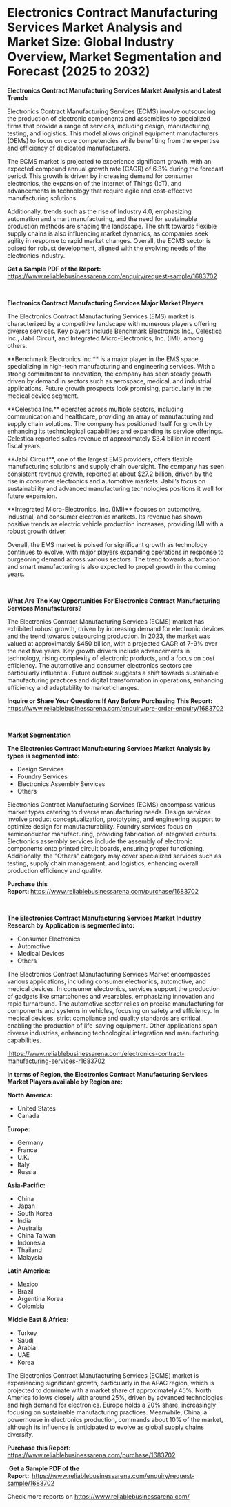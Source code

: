 <p><h1>Electronics Contract Manufacturing Services Market Analysis and Market Size: Global Industry Overview, Market Segmentation and Forecast (2025 to 2032)</h1></p><p><strong>Electronics Contract Manufacturing Services Market Analysis and Latest Trends</strong></p>
<p><p>Electronics Contract Manufacturing Services (ECMS) involve outsourcing the production of electronic components and assemblies to specialized firms that provide a range of services, including design, manufacturing, testing, and logistics. This model allows original equipment manufacturers (OEMs) to focus on core competencies while benefiting from the expertise and efficiency of dedicated manufacturers. </p><p>The ECMS market is projected to experience significant growth, with an expected compound annual growth rate (CAGR) of 6.3% during the forecast period. This growth is driven by increasing demand for consumer electronics, the expansion of the Internet of Things (IoT), and advancements in technology that require agile and cost-effective manufacturing solutions. </p><p>Additionally, trends such as the rise of Industry 4.0, emphasizing automation and smart manufacturing, and the need for sustainable production methods are shaping the landscape. The shift towards flexible supply chains is also influencing market dynamics, as companies seek agility in response to rapid market changes. Overall, the ECMS sector is poised for robust development, aligned with the evolving needs of the electronics industry.</p></p>
<p><strong>Get a Sample PDF of the Report:&nbsp;</strong> <a href="https://www.reliablebusinessarena.com/enquiry/request-sample/1683702?utm_campaign=3314&utm_medium=2&utm_source=Github&utm_content=ia&utm_term=26032025&utm_id=electronics-contract-manufacturing-services">https://www.reliablebusinessarena.com/enquiry/request-sample/1683702</a></p>
<p>&nbsp;</p>
<p><strong>Electronics Contract Manufacturing Services Major Market Players</strong></p>
<p><p>The Electronics Contract Manufacturing Services (EMS) market is characterized by a competitive landscape with numerous players offering diverse services. Key players include Benchmark Electronics Inc., Celestica Inc., Jabil Circuit, and Integrated Micro-Electronics, Inc. (IMI), among others.</p><p>**Benchmark Electronics Inc.** is a major player in the EMS space, specializing in high-tech manufacturing and engineering services. With a strong commitment to innovation, the company has seen steady growth driven by demand in sectors such as aerospace, medical, and industrial applications. Future growth prospects look promising, particularly in the medical device segment.</p><p>**Celestica Inc.** operates across multiple sectors, including communication and healthcare, providing an array of manufacturing and supply chain solutions. The company has positioned itself for growth by enhancing its technological capabilities and expanding its service offerings. Celestica reported sales revenue of approximately $3.4 billion in recent fiscal years.</p><p>**Jabil Circuit**, one of the largest EMS providers, offers flexible manufacturing solutions and supply chain oversight. The company has seen consistent revenue growth, reported at about $27.2 billion, driven by the rise in consumer electronics and automotive markets. Jabil’s focus on sustainability and advanced manufacturing technologies positions it well for future expansion.</p><p>**Integrated Micro-Electronics, Inc. (IMI)** focuses on automotive, industrial, and consumer electronics markets. Its revenue has shown positive trends as electric vehicle production increases, providing IMI with a robust growth driver.</p><p>Overall, the EMS market is poised for significant growth as technology continues to evolve, with major players expanding operations in response to burgeoning demand across various sectors. The trend towards automation and smart manufacturing is also expected to propel growth in the coming years.</p></p>
<p>&nbsp;</p>
<p><strong>What Are The Key Opportunities For Electronics Contract Manufacturing Services Manufacturers?</strong></p>
<p><p>The Electronics Contract Manufacturing Services (ECMS) market has exhibited robust growth, driven by increasing demand for electronic devices and the trend towards outsourcing production. In 2023, the market was valued at approximately $450 billion, with a projected CAGR of 7-9% over the next five years. Key growth drivers include advancements in technology, rising complexity of electronic products, and a focus on cost efficiency. The automotive and consumer electronics sectors are particularly influential. Future outlook suggests a shift towards sustainable manufacturing practices and digital transformation in operations, enhancing efficiency and adaptability to market changes.</p></p>
<p><strong>Inquire or Share Your Questions If Any Before Purchasing This Report:</strong> <a href="https://www.reliablebusinessarena.com/enquiry/pre-order-enquiry/1683702?utm_campaign=3314&utm_medium=2&utm_source=Github&utm_content=ia&utm_term=26032025&utm_id=electronics-contract-manufacturing-services">https://www.reliablebusinessarena.com/enquiry/pre-order-enquiry/1683702</a></p>
<p>&nbsp;</p>
<p><strong>Market Segmentation</strong></p>
<p><strong>The Electronics Contract Manufacturing Services Market Analysis by types is segmented into:</strong></p>
<p><ul><li>Design Services</li><li>Foundry Services</li><li>Electronics Assembly Services</li><li>Others</li></ul></p>
<p><p>Electronics Contract Manufacturing Services (ECMS) encompass various market types catering to diverse manufacturing needs. Design services involve product conceptualization, prototyping, and engineering support to optimize design for manufacturability. Foundry services focus on semiconductor manufacturing, providing fabrication of integrated circuits. Electronics assembly services include the assembly of electronic components onto printed circuit boards, ensuring proper functioning. Additionally, the "Others" category may cover specialized services such as testing, supply chain management, and logistics, enhancing overall production efficiency and quality.</p></p>
<p><strong>Purchase this Report:&nbsp;</strong><a href="https://www.reliablebusinessarena.com/purchase/1683702?utm_campaign=3314&utm_medium=2&utm_source=Github&utm_content=ia&utm_term=26032025&utm_id=electronics-contract-manufacturing-services">https://www.reliablebusinessarena.com/purchase/1683702</a></p>
<p>&nbsp;</p>
<p><strong>The Electronics Contract Manufacturing Services Market Industry Research by Application is segmented into:</strong></p>
<p><ul><li>Consumer Electronics</li><li>Automotive</li><li>Medical Devices</li><li>Others</li></ul></p>
<p><p>The Electronics Contract Manufacturing Services Market encompasses various applications, including consumer electronics, automotive, and medical devices. In consumer electronics, services support the production of gadgets like smartphones and wearables, emphasizing innovation and rapid turnaround. The automotive sector relies on precise manufacturing for components and systems in vehicles, focusing on safety and efficiency. In medical devices, strict compliance and quality standards are critical, enabling the production of life-saving equipment. Other applications span diverse industries, enhancing technological integration and manufacturing capabilities.</p></p>
<p><a href="https://www.reliablebusinessarena.com/electronics-contract-manufacturing-services-r1683702?utm_campaign=3314&utm_medium=2&utm_source=Github&utm_content=ia&utm_term=26032025&utm_id=electronics-contract-manufacturing-services">&nbsp;https://www.reliablebusinessarena.com/electronics-contract-manufacturing-services-r1683702</a></p>
<p><strong>In terms of Region, the Electronics Contract Manufacturing Services Market Players available by Region are:</strong></p>
<p>
    <p> <strong> North America: </strong>
        <ul>
            <li>United States</li>
            <li>Canada</li>
        </ul>
        </p> 
    <p> <strong> Europe: </strong>
        <ul>
            <li>Germany</li>
            <li>France</li>
            <li>U.K.</li>
            <li>Italy</li>
            <li>Russia</li>
        </ul>
        </p> 
    <p> <strong> Asia-Pacific: </strong>
        <ul>
            <li>China</li>
            <li>Japan</li>
            <li>South Korea</li>
            <li>India</li>
            <li>Australia</li>
            <li>China Taiwan</li>
            <li>Indonesia</li>
            <li>Thailand</li>
            <li>Malaysia</li>
        </ul>
        </p> 
    <p> <strong> Latin America: </strong>
        <ul>
            <li>Mexico</li>
            <li>Brazil</li>
            <li>Argentina Korea</li>
            <li>Colombia</li>
        </ul>
        </p> 
    <p> <strong> Middle East & Africa: </strong>
        <ul>
            <li>Turkey</li>
            <li>Saudi</li>
            <li>Arabia</li>
            <li>UAE</li>
            <li>Korea</li>
        </ul>
    </p>
    </p>
<p><p>The Electronics Contract Manufacturing Services (ECMS) market is experiencing significant growth, particularly in the APAC region, which is projected to dominate with a market share of approximately 45%. North America follows closely with around 25%, driven by advanced technologies and high demand for electronics. Europe holds a 20% share, increasingly focusing on sustainable manufacturing practices. Meanwhile, China, a powerhouse in electronics production, commands about 10% of the market, although its influence is anticipated to evolve as global supply chains diversify.</p></p>
<p><strong>Purchase this Report: </strong><a href="https://www.reliablebusinessarena.com/purchase/1683702?utm_campaign=3314&utm_medium=2&utm_source=Github&utm_content=ia&utm_term=26032025&utm_id=electronics-contract-manufacturing-services">https://www.reliablebusinessarena.com/purchase/1683702</a></p>
<p>&nbsp;<strong>Get a Sample PDF of the Report:&nbsp;&nbsp;</strong><a href="https://www.reliablebusinessarena.com/enquiry/request-sample/1683702?utm_campaign=3314&utm_medium=2&utm_source=Github&utm_content=ia&utm_term=26032025&utm_id=electronics-contract-manufacturing-services">https://www.reliablebusinessarena.com/enquiry/request-sample/1683702</a></p>
<p><strong></strong></p>
<p>Check more reports on <a href="https://www.reliablebusinessarena.com/?utm_campaign=3314&utm_medium=2&utm_source=Github&utm_content=ia&utm_term=26032025&utm_id=electronics-contract-manufacturing-services">https://www.reliablebusinessarena.com/</a></p>